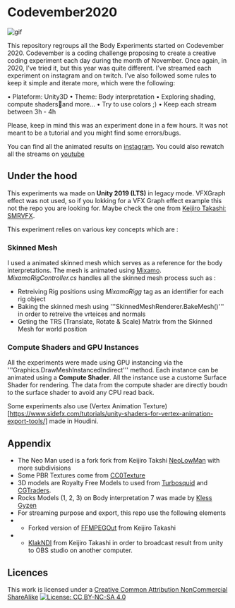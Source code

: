 # Codevember2020
![gif](https://arivaux.com/prototype/WO-Part1-5-_1.gif)

This repository regroups all the Body Experiments started on Codevember 2020.
Codevember is a coding challenge proposing to create a creative coding experiment each day during the month of November. 
Once again, in 2020, I’ve tried it, but this year was quite different. I’ve streamed each experiment on instagram and on twitch. 
I’ve also followed some rules to keep it simple and iterate more, which were the following:

• Plateform: Unity3D
• Theme: Body interpretation
• Exploring shading, compute shadersand more...
• Try to use colors ;)
• Keep each stream between 3h - 4h

Please, keep in mind this was an experiment done in a few hours. It was not meant to be a tutorial and you might find some errors/bugs.

You can find all the animated results on [instagram](https://www.instagram.com/arivaux/).
You could also rewatch all the streams on [youtube](https://www.youtube.com/user/AlexRivaux/)

## Under the hood
This experiments wa made on **Unity 2019 (LTS)** in legacy mode. VFXGraph effect was not used, so if you lokking for a VFX Graph effect example this not the repo you are looking for.
Maybe check the one from [Keijiro Takashi: SMRVFX](https://github.com/keijiro/Smrvfx).

This experiment relies on various key concepts which are : 

### Skinned Mesh
I used a animated skinned mesh which serves as a reference for the body interpretations.
The mesh is animated using [Mixamo](https://www.mixamo.com/).
_MixamoRigController.cs_ handles all the skinned mesh process such as : 
* Retreiving Rig positions using _MixamoRigg_ tag as an identifier for each rig object
* Baking the skinned mesh using '''SkinnedMeshRenderer.BakeMesh()''' in order to retreive the vrteices and normals
* Geting the TRS (Translate, Rotate & Scale) Matrix from the Skinned Mesh for world position

### Compute Shaders and GPU Instances
All the experiments were made using GPU instancing via the '''Graphics.DrawMeshInstancedIndirect''' method.
Each instance can be animated using a **Compute Shader**.
All the instance use a custome Surface Shader for rendering.
The data from the compute shader are directly boudn to the surface shader to avoid any CPU read back.

Some experiments also use (Vertex Animation Texture)[https://www.sidefx.com/tutorials/unity-shaders-for-vertex-animation-export-tools/] made in Houdini.

## Appendix
* The Neo Man used is a fork fork from Keijiro Takshi [NeoLowMan](https://github.com/keijiro/NeoLowMan) with more subdivisions
* Some PBR Textures come from [CC0Texture](https://cc0textures.com/)
* 3D models are Royalty Free Models to used from [Turbosquid](https://www.turbosquid.com/) and [CGTraders](https://www.cgtrader.com/).
* Rocks Models (1, 2, 3) on Body interpretation 7 was made by [Kless Gyzen](https://sketchfab.com/klessgyzen)
* For streaming purpose and export, this repo use the following elements
* * Forked version of [FFMPEGOut](https://github.com/keijiro/FFmpegOut) from Keijiro Takashi
* * [KlakNDI](https://github.com/keijiro/KlakNDI) from Keijiro Takashi in order to broadcast result from unity to OBS studio on another computer.

## Licences
This work is licensed under a [Creative Common Attribution NonCommercial ShareAlike](https://creativecommons.org/licenses/by-nc-sa/4.0/)
[![License: CC BY-NC-SA 4.0](https://licensebuttons.net/l/by-nc-sa/4.0/80x15.png)](http://creativecommons.org/licenses/by-nc-sa/4.0/)